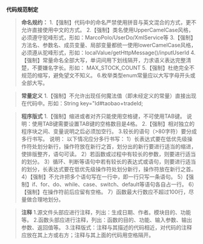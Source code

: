 **代码规范制定**
> **命名规约：**
>1.【强制】代码中的命名严禁使用拼音与英文混合的方式，更不允许直接使用中文的方式。
>2.【强制】类名使用UpperCamelCase风格，必须遵守驼峰形式，形如：MarcoPolo/UserDo/XmlService等
>3.【强制】方法名、参数名、成员变量、局部变量都统一使用lowerCamelCase风格，必须遵从驼峰形式，形如：localValue/getHttpMessage()/inputUserId
>4.【强制】常量命名全部大写，单词间用下划线隔开，力求语义表达完整清楚，不要嫌名字长。形如： MAX_STOCK_COUNT
>5.【强制】杜绝完全不规范的缩写，避免望文不知义。
>6.枚举类型enum常量应以大写字母开头或全部大写。


>**常量定义**
>1.【强制】不允许出现任何魔法值（即未经定义的常量）直接出现在代码中。形如：String key="Id#taobao+tradeId;

>**程序版式**
1.【强制】缩进或者对齐只能使用空格键，不可使用TAB键。
说明：使用TAB键需要设置TAB键的空格数目是4格。
2.【强制】相对独立的程序块之间、变量说明之后必须加空行。
3.较长的语句（>80字符）要分成多行书写。
说明：
以下情况应分多行书写：
1）长表达式要在低优先级操作符处划分新行，操作符放在新行之首，划分出的新行要进行适当的缩进，使排版整齐，语句可读。
2）若函数或过程中有较长的参数，则要进行适当的划分。
3）循环、判断等语句中若有较长的表达式或语句，则要进行适当的划分，长表达式要在低优先级操作符处划分新行，操作符放在新行之首。
4）【强制】不允许把多个语句写在一行中，即一行只写一条语句。
5）【强制】if、for、do、while、case、switch、default等语句各自占一行。
6）【强制】在操作符前后应留有空格。
7）函数最大行数应不超过100行，尽量做合理地划分。

>**注释**
1.源文件头部应进行注释，列出：生成日期、作者。模块目的、功能等。
2.函数头部应进行注释，列出：函数的目的、功能、输入参数、输出参数、返回值等。
3.注释版式：注释与其描述的代码相近，对代码的注释应放在其上方或右方；注释与其上面的代码用空格隔开。



